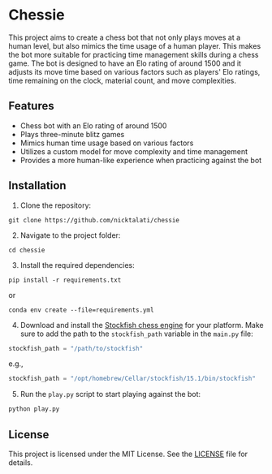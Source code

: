 # Chessie

This project aims to create a chess bot that not only plays moves at a human level, but also mimics the time usage of a human player. This makes the bot more suitable for practicing time management skills during a chess game. The bot is designed to have an Elo rating of around 1500 and it adjusts its move time based on various factors such as players' Elo ratings, time remaining on the clock, material count, and move complexities.

## Features

- Chess bot with an Elo rating of around 1500
- Plays three-minute blitz games
- Mimics human time usage based on various factors
- Utilizes a custom model for move complexity and time management
- Provides a more human-like experience when practicing against the bot

## Installation

1. Clone the repository:

```
git clone https://github.com/nicktalati/chessie
```

2. Navigate to the project folder:

```
cd chessie
```

3. Install the required dependencies:

```
pip install -r requirements.txt
```
or
```
conda env create --file=requirements.yml
```

4. Download and install the [Stockfish chess engine](https://stockfishchess.org/download/) for your platform. Make sure to add the path to the `stockfish_path` variable in the `main.py` file:

```python
stockfish_path = "/path/to/stockfish"
```
e.g., 
```python
stockfish_path = "/opt/homebrew/Cellar/stockfish/15.1/bin/stockfish"
```

5. Run the `play.py` script to start playing against the bot:

```python
python play.py
```

## License

This project is licensed under the MIT License. See the [LICENSE](LICENSE) file for details.
